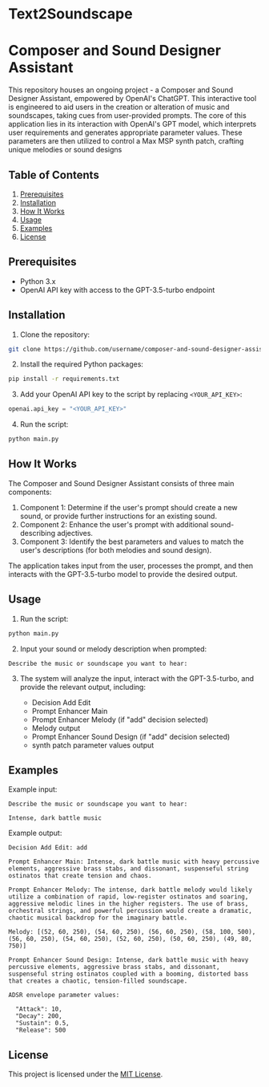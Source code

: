 # Text2Soundscape
# Composer and Sound Designer Assistant

This repository houses an ongoing project - a Composer and Sound Designer Assistant, empowered by OpenAI's ChatGPT. This interactive tool is engineered to aid users in the creation or alteration of music and soundscapes, taking cues from user-provided prompts. The core of this application lies in its interaction with OpenAI's GPT model, which interprets user requirements and generates appropriate parameter values. These parameters are then utilized to control a Max MSP synth patch, crafting unique melodies or sound designs

## Table of Contents

1. [Prerequisites](#prerequisites)
2. [Installation](#installation)
3. [How It Works](#how-it-works)
4. [Usage](#usage)
5. [Examples](#examples)
6. [License](#license)

## Prerequisites

- Python 3.x
- OpenAI API key with access to the GPT-3.5-turbo endpoint

## Installation

1. Clone the repository:

```bash
git clone https://github.com/username/composer-and-sound-designer-assistant.git
```

2. Install the required Python packages:

```bash
pip install -r requirements.txt
```

3. Add your OpenAI API key to the script by replacing `<YOUR_API_KEY>`:

```python
openai.api_key = "<YOUR_API_KEY>"
```

4. Run the script:

```bash
python main.py
```

## How It Works

The Composer and Sound Designer Assistant consists of three main components:

1. Component 1: Determine if the user's prompt should create a new sound, or provide further instructions for an existing sound.
2. Component 2: Enhance the user's prompt with additional sound-describing adjectives.
3. Component 3: Identify the best parameters and values to match the user's descriptions (for both melodies and sound design).

The application takes input from the user, processes the prompt, and then interacts with the GPT-3.5-turbo model to provide the desired output.


## Usage

1. Run the script:

```bash
python main.py
```

2. Input your sound or melody description when prompted:

```plaintext
Describe the music or soundscape you want to hear:
```

3. The system will analyze the input, interact with the GPT-3.5-turbo, and provide the relevant output, including:

    - Decision Add Edit
    - Prompt Enhancer Main
    - Prompt Enhancer Melody (if "add" decision selected)
    - Melody output
    - Prompt Enhancer Sound Design (if "add" decision selected)
    - synth patch parameter values output

## Examples

Example input:

```plaintext
Describe the music or soundscape you want to hear:

Intense, dark battle music
```

Example output:

```plaintext
Decision Add Edit: add

Prompt Enhancer Main: Intense, dark battle music with heavy percussive elements, aggressive brass stabs, and dissonant, suspenseful string ostinatos that create tension and chaos.

Prompt Enhancer Melody: The intense, dark battle melody would likely utilize a combination of rapid, low-register ostinatos and soaring, aggressive melodic lines in the higher registers. The use of brass, orchestral strings, and powerful percussion would create a dramatic, chaotic musical backdrop for the imaginary battle.

Melody: [(52, 60, 250), (54, 60, 250), (56, 60, 250), (58, 100, 500), (56, 60, 250), (54, 60, 250), (52, 60, 250), (50, 60, 250), (49, 80, 750)]

Prompt Enhancer Sound Design: Intense, dark battle music with heavy percussive elements, aggressive brass stabs, and dissonant, suspenseful string ostinatos coupled with a booming, distorted bass that creates a chaotic, tension-filled soundscape.

ADSR envelope parameter values:

  "Attack": 10,
  "Decay": 200,
  "Sustain": 0.5,
  "Release": 500
```

## License

This project is licensed under the [MIT License](LICENSE).
```

